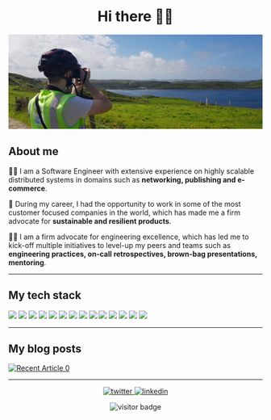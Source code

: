 <h1 align="center">Hi there 👋🤠</h1>

![Header](resources/header.png)

## About me
👨‍💻 I am a Software Engineer with extensive experience on highly scalable distributed systems in domains such as **networking, publishing and e-commerce**.

🦾 During my career, I had the opportunity to work in some of the most customer focused companies in the world, which has made me a firm advocate for **sustainable and resilient products**.

👨‍🏫 I am a firm advocate for engineering excellence, which has led me to kick-off multiple initiatives to level-up my peers and teams such as **engineering practices, on-call retrospectives, brown-bag presentations, mentoring**.

---

## My tech stack
![](https://img.shields.io/badge/OS-Linux-informational?style=for-the-badge&logo=Linux&logoColor=white&color=2bbc8a)
![](https://img.shields.io/badge/OS-Windows-informational?style=for-the-badge&logo=Windows&logoColor=white&color=2bbc8a)
![](https://img.shields.io/badge/Programming-CSharp-informational?style=for-the-badge&logo=C%20Sharp&logoColor=white&color=2bbc8a)
![](https://img.shields.io/badge/Programming-Java-informational?style=for-the-badge&logo=Java&logoColor=white&color=2bbc8a)
![](https://img.shields.io/badge/Programming-Python-informational?style=for-the-badge&logo=Python&logoColor=white&color=2bbc8a)
![](https://img.shields.io/badge/Programming-Javascript-informational?style=for-the-badge&logo=Javascript&logoColor=white&color=2bbc8a)
![](https://img.shields.io/badge/Web-React-informational?style=for-the-badge&logo=React&logoColor=white&color=2bbc8a)
![](https://img.shields.io/badge/Cloud-Azure-informational?style=for-the-badge&logo=Microsoft%20Azure&logoColor=white&color=2bbc8a)
![](https://img.shields.io/badge/Cloud-AWS-informational?style=for-the-badge&logo=Amazon%20AWS&logoColor=white&color=2bbc8a)
![](https://img.shields.io/badge/Databases-MySQL-informational?style=for-the-badge&logo=MySQL&logoColor=white&color=2bbc8a)
![](https://img.shields.io/badge/Databases-Redis-informational?style=for-the-badge&logo=Redis&logoColor=white&color=2bbc8a)
![](https://img.shields.io/badge/DevOps-Jenkins-informational?style=for-the-badge&logo=Jenkins&logoColor=white&color=2bbc8a)
![](https://img.shields.io/badge/DevOps-GitHub%20Actions-informational?style=for-the-badge&logo=GitHub&logoColor=white&color=2bbc8a)
![](https://img.shields.io/badge/Monitoring-NewRelic-informational?style=for-the-badge&logo=New%20Relic&logoColor=white&color=2bbc8a)


---

## My blog posts
 <a target="_blank" href="https://github-readme-medium-recent-article.vercel.app/medium/@albertowar/0"><img src="https://github-readme-medium-recent-article.vercel.app/medium/@albertowar/0" alt="Recent Article 0" /> 

---

<p align="center">
    <a href="https://twitter.com/Alb_Erc">
        <img src="https://img.shields.io/badge/twitter-%231DA1F2.svg?&style=for-the-badge&logo=twitter&logoColor=white&link=https://twitter.com/Alb_Erc" alt="twitter" >
    </a>
    <a href="https://www.linkedin.com/in/albertowar/">
        <img src="https://img.shields.io/badge/linkedin-%230077B5.svg?&style=for-the-badge&logo=linkedin&logoColor=white" alt="linkedin" />
    </a>
</p>

<p align="center">
    <img src="https://visitor-badge.glitch.me/badge?page_id=albertowar.albertowar" alt="visitor badge"/>
</p>